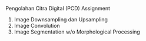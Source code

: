 Pengolahan Citra Digital (PCD) Assignment <br>
1. Image Downsampling dan Upsampling <br>
2. Image Convolution <br>
3. Image Segmentation w/o Morphological Processing<br>
